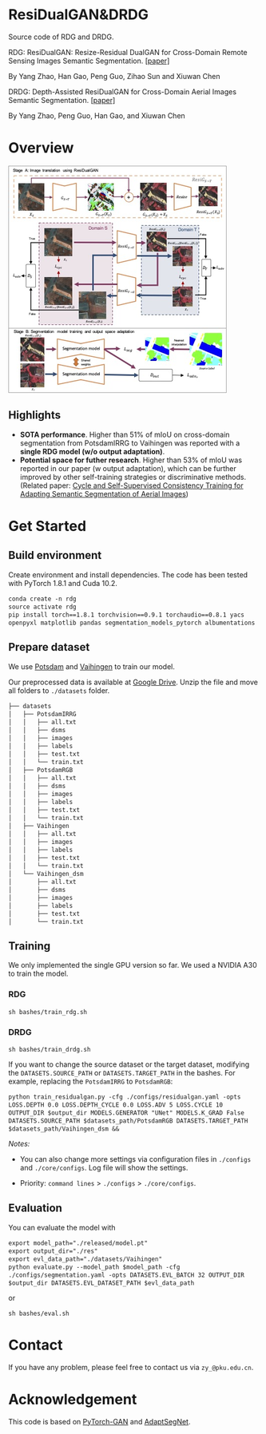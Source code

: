 # ResiDualGAN&DRDG

Source code of RDG and DRDG. 

RDG: ResiDualGAN: Resize-Residual DualGAN for Cross-Domain Remote Sensing Images Semantic Segmentation. [[paper]](https://arxiv.org/abs/2201.11523)

By Yang Zhao, Han Gao, Peng Guo, Zihao Sun and Xiuwan Chen


DRDG: Depth-Assisted ResiDualGAN for Cross-Domain Aerial Images Semantic Segmentation.  [[paper]](https://arxiv.org/abs/2208.09823)

By Yang Zhao, Peng Guo, Han Gao, and Xiuwan Chen


# Overview

![imgs](./imgs/overall.jpg)

## Highlights
- **SOTA performance**. Higher than 51% of mIoU on cross-domain segmentation from PotsdamIRRG to Vaihingen was reported with a **single RDG model (w/o output adaptation)**. 
- **Potential space for futher research**. Higher than 53% of mIoU was reported in our paper (w output adaptation), which can be further improved by other self-training strategies or discriminative methods. (Related paper: [Cycle and Self-Supervised Consistency Training for Adapting Semantic Segmentation of Aerial Images](https://www.mdpi.com/2072-4292/14/7/1527))


# Get Started

## Build environment

Create environment and install dependencies. The code has been tested with PyTorch 1.8.1 and Cuda 10.2.
```
conda create -n rdg
source activate rdg
pip install torch==1.8.1 torchvision==0.9.1 torchaudio==0.8.1 yacs openpyxl matplotlib pandas segmentation_models_pytorch albumentations
```

## Prepare dataset
We use [Potsdam](https://www.isprs.org/education/benchmarks/UrbanSemLab/2d-sem-label-potsdam.aspx) and [Vaihingen](https://www.isprs.org/education/benchmarks/UrbanSemLab/2d-sem-label-vaihingen.aspx) to train our model. 

Our preprocessed data is available at [Google Drive](https://drive.google.com/file/d/1i_o46ofSsb6hh2Drdx6cyr6EJcOqmSYV/view?usp=sharing). Unzip the file and move all folders to `./datasets` folder. 

```
├── datasets
│   ├── PotsdamIRRG
│   │   ├── all.txt
│   │   ├── dsms
│   │   ├── images
│   │   ├── labels
│   │   ├── test.txt
│   │   └── train.txt
│   ├── PotsdamRGB
│   │   ├── all.txt
│   │   ├── dsms
│   │   ├── images
│   │   ├── labels
│   │   ├── test.txt
│   │   └── train.txt
│   ├── Vaihingen
│   │   ├── all.txt
│   │   ├── images
│   │   ├── labels
│   │   ├── test.txt
│   │   └── train.txt
│   └── Vaihingen_dsm
│       ├── all.txt
│       ├── dsms
│       ├── images
│       ├── labels
│       ├── test.txt
│       └── train.txt
```

## Training

We only implemented the single GPU version so far. We used a NVIDIA A30 to train the model. 

### RDG
```
sh bashes/train_rdg.sh 
```

### DRDG
```
sh bashes/train_drdg.sh 
```


If you want to change the source dataset or the target dataset, modifying the `DATASETS.SOURCE_PATH` or `DATASETS.TARGET_PATH` in the bashes. For example, replacing the `PotsdamIRRG` to `PotsdamRGB`:
```
python train_residualgan.py -cfg ./configs/residualgan.yaml -opts LOSS.DEPTH 0.0 LOSS.DEPTH_CYCLE 0.0 LOSS.ADV 5 LOSS.CYCLE 10 OUTPUT_DIR $output_dir MODELS.GENERATOR "UNet" MODELS.K_GRAD False DATASETS.SOURCE_PATH $datasets_path/PotsdamRGB DATASETS.TARGET_PATH $datasets_path/Vaihingen_dsm &&
```

*Notes:*

- You can also change more settings via configuration files in `./configs` and `./core/configs`. Log file will show the settings. 

- Priority: `command lines` > `./configs` > `./core/configs`. 
## Evaluation
You can evaluate the model with
```
export model_path="./released/model.pt"
export output_dir="./res"
export evl_data_path="./datasets/Vaihingen"
python evaluate.py --model_path $model_path -cfg ./configs/segmentation.yaml -opts DATASETS.EVL_BATCH 32 OUTPUT_DIR $output_dir DATASETS.EVL_DATASET_PATH $evl_data_path
```
or
```
sh bashes/eval.sh 
```


# Contact
If you have any problem, please feel free to contact us via `zy_@pku.edu.cn`. 

# Acknowledgement
This code is based on [PyTorch-GAN](https://github.com/eriklindernoren/PyTorch-GAN) and [AdaptSegNet](https://github.com/wasidennis/AdaptSegNet).